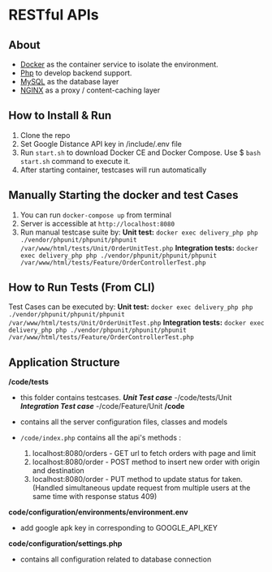 # RESTful APIs

## About

- [Docker](https://www.docker.com/) as the container service to isolate the environment.
- [Php](https://php.net/) to develop backend support.
- [MySQL](https://mysql.com/) as the database layer
- [NGINX](https://docs.nginx.com/nginx/admin-guide/content-cache/content-caching/) as a proxy / content-caching layer

## How to Install & Run

1.  Clone the repo
2.  Set Google Distance API key in /include/.env file
3.  Run `start.sh` to download Docker CE and Docker Compose. Use $ `bash start.sh` command to execute it. 
4.  After starting container, testcases will run automatically

## Manually Starting the docker and test Cases

1. You can run `docker-compose up` from terminal
2. Server is accessible at `http://localhost:8080`
3. Run manual testcase suite by:
   **Unit test:** `docker exec delivery_php php ./vendor/phpunit/phpunit/phpunit /var/www/html/tests/Unit/OrderUnitTest.php`
   **Integration tests:** `docker exec delivery_php php ./vendor/phpunit/phpunit/phpunit /var/www/html/tests/Feature/OrderControllerTest.php`

## How to Run Tests (From CLI)

 Test Cases can be executed by: 
   **Unit test:** `docker exec delivery_php php ./vendor/phpunit/phpunit/phpunit /var/www/html/tests/Unit/OrderUnitTest.php`
   **Integration tests:** `docker exec delivery_php php ./vendor/phpunit/phpunit/phpunit /var/www/html/tests/Feature/OrderControllerTest.php`

## Application Structure

**/code/tests**

- this folder contains testcases.
***Unit Test case***
-/code/tests/Unit
***Integration Test case***
-/code/Feature/Unit
**/code**

- contains all the server configuration files, classes and models
- `/code/index.php` contains all the api's methods :
    1. localhost:8080/orders - GET url to fetch orders with page and limit
    2. localhost:8080/order - POST method to insert new order with origin and destination
    3. localhost:8080/order - PUT method to update status for taken.(Handled simultaneous update request from multiple users at the same time with response status 409)

**code/configuration/environments/environment.env**
- add google apk key in corresponding to GOOGLE_API_KEY

**code/configuration/settings.php**

- contains all configuration related to database connection

